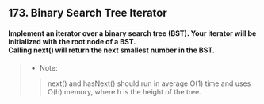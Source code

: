 ## 173. Binary Search Tree Iterator
#### Implement an iterator over a binary search tree (BST). Your iterator will be initialized with the root node of a BST.<br>Calling next() will return the next smallest number in the BST.

>* Note: 
>> next() and hasNext() should run in average O(1) time and uses O(h) memory, where h is the height of the tree.